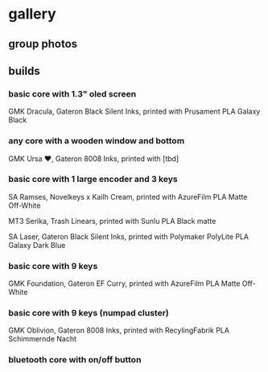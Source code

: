 # gallery

## group photos

## builds


### basic core with 1.3" oled screen
GMK Dracula, Gateron Black Silent Inks, printed with Prusament PLA Galaxy Black

### any core with a wooden window and bottom
GMK Ursa ❤️, Gateron 8008 Inks, printed with [tbd]

### basic core with 1 large encoder and 3 keys
SA Ramses, Novelkeys x Kailh Cream, printed with AzureFilm PLA Matte Off-White

MT3 Serika, Trash Linears, printed with Sunlu PLA Black matte

SA Laser, Gateron Black Silent Inks, printed with Polymaker PolyLite PLA Galaxy Dark Blue

### basic core with 9 keys
GMK Foundation, Gateron EF Curry, printed with AzureFilm PLA Matte Off-White

### basic core with 9 keys (numpad cluster)
GMK Oblivion, Gateron 8008 Inks, printed with RecylingFabrik PLA Schimmernde Nacht

### bluetooth core with on/off button

